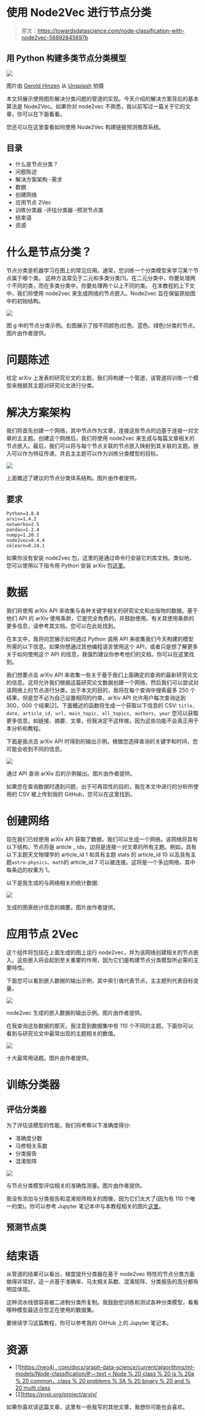 # 使用 Node2Vec 进行节点分类

> 原文：<https://towardsdatascience.com/node-classification-with-node2vec-58892845697b>

## 用 Python 构建多类节点分类模型

![](img/14b009f06a69ba7021b4c11b2fc167c6.png)

图片由 [Gerold Hinzen](https://unsplash.com/@geroldhinzen) 从 [Unsplash](https://unsplash.com/photos/p8Jft09BBPw) 拍摄

本文将展示使用图形解决分类问题的管道的实现。今天介绍的解决方案背后的基本算法是 Node2Vec。如果你对 node2vec 不熟悉，我以前写过一篇关于它的文章，你可以在下面看看。

</node2vec-explained-db86a319e9ab>  

您还可以在这里查看如何使用 Node2Vec 构建链接预测推荐系统。

## 目录

*   什么是节点分类？
*   问题陈述
*   解决方案架构
    -需求
*   数据
*   创建网络
*   应用节点 2Vec
*   训练分类器
    -评估分类器
    -预测节点类
*   结束语
*   资源

# 什么是节点分类？

节点分类是机器学习在图上的常见应用。通常，您训练一个分类模型来学习某个节点属于哪个类。
这种方法常见于二元和多类分类[1]。在二元分类中，你要处理两个不同的类，而在多类分类中，你要处理两个以上不同的类。
在本教程的上下文中，我们将使用 node2vec 来生成网络的节点嵌入。Node2vec 旨在保留原始图中的初始结构。

![](img/82d61791d407ec127bda86e99c2a0bf6.png)

图 g 中的节点分类示例。右图展示了按不同颜色(红色、蓝色、绿色)分类的节点。图片由作者提供。

# 问题陈述

给定 arXiv 上发表的研究论文的主题，我们将构建一个管道，该管道将训练一个模型来根据其主题对研究论文进行分类。

# 解决方案架构

我们将首先创建一个网络，其中节点作为文章，连接这些节点的边基于连接一对文章的主主题。创建这个网络后，我们将使用 node2vec 来生成与每篇文章相关的节点嵌入。最后，我们可以将与每个节点关联的节点嵌入映射到其关联的主题。嵌入可以作为特征传递，并且主主题可以作为训练分类模型的目标。

![](img/4e89c26fd9d163298a357e0fb7d901d7.png)

上面概述了建议的节点分类体系结构。图片由作者提供。

## 要求

```
Python=3.8.8
arxiv=1.4.2
networkx=2.5
pandas=1.2.4
numpy=1.20.1
node2vec=0.4.4
sklearn=0.24.1
```

如果你没有安装 node2vec 包，这里的是通过命令行安装它的库文档。类似地，您可以使用以下指令用 Python 安装 arXiv 包[这里](https://pypi.org/project/arxiv/)。

# 数据

我们将使用 arXiv API 来收集与各种关键字相关的研究论文和出版物的数据。基于他们 API 的 arXiv 使用条款，它是完全免费的，并鼓励使用。有关其使用条款的更多信息，请参考其文档，您可以在此处找到。

在本文中，我将向您展示如何通过 Python 调用 API 来收集我们今天构建的模型所需的以下信息。如果你想通过其他编程语言使用这个 API，或者只是想了解更多关于如何使用这个 API 的信息，我强烈建议你参考他们的文档，你可以在这里找到。

我们想要点击 arXiv API 来收集一些关于基于我们上面确定的查询的最新研究论文的信息。这将允许我们根据这篇研究论文数据创建一个网络，然后我们可以尝试对该网络上的节点进行分类。出于本文的目的，我将在每个查询中搜索最多 250 个结果，但是您不必为自己设置相同的约束。arXiv API 允许用户每次查询达到 300，000 个结果[2]。下面概述的函数将生成一个获取以下信息的 CSV:
`title, date, article_id, url, main_topic, all_topics, authors, year`
您可以获取更多信息，如链接、摘要、文章，但我决定不这样做，因为这些功能不会真正用于本分析和教程。

下面是我点击 arXiv API 时得到的输出示例。根据您选择查询的关键字和时间，您可能会收到不同的信息。

![](img/00ced806fa51eeb85d817b39a6d10c16.png)

通过 API 查询 arXiv 后的示例输出。图片由作者提供。

如果您在查询数据时遇到问题，出于可再现性的目的，我在本文中进行的分析所使用的 CSV 被上传到我的 GitHub，您可以在这里找到。

# 创建网络

现在我们已经使用 arXiv API 获取了数据，我们可以生成一个网络。该网络将具有以下结构，节点将是 article _ ids，边将是连接一对文章的所有主题。例如，具有以下主题天文物理学的 article_id 1 和具有主题 stats 的 article_id 10 以及具有主题`astro-physics`、`math`的 article_id 7 可以被连接。这将是一个多边网络，其中每条边的权重为 1。

以下是我生成的与网络相关的统计数据:

![](img/9e85c6a51d0be2a0aac6494c2868a74f.png)

生成的图表统计信息的摘要。图片由作者提供。

# 应用节点 2Vec

这个组件将包括在上面生成的图上运行 node2vec，并为该网络创建相关的节点嵌入。这些嵌入将会起到至关重要的作用，因为它们是构建节点分类模型所必需的主要特性。

下面您可以看到嵌入数据的输出示例，其中索引值代表节点，主主题列代表目标变量。

![](img/b0aee42efef24f9b3d9ad74f51aa9888.png)

node2vec 生成的嵌入数据的输出示例。图片由作者提供。

在我查询这些数据的那天，我注意到数据集中有 110 个不同的主题。下面你可以看到与研究论文中最常出现的主题相关的数值。

![](img/a93a10af3cb635b8b8ae77256bc2904d.png)

十大最常用话题。图片由作者提供。

# 训练分类器

## 评估分类器

为了评估该模型的性能，我们将考察以下准确度得分:

*   准确度分数
*   马修相关系数
*   分类报告
*   混淆矩阵

![](img/0e2a38208b62fdc6977af20a700d39c4.png)

与节点分类模型评估相关的准确性测量。图片由作者提供。

我没有添加与分类报告和混淆矩阵相关的图像，因为它们太大了(因为有 110 个唯一的类)。你可以参考 Jupyter 笔记本中与本教程相关的图片[这里](https://github.com/vatsal220/medium_articles/blob/main/node_classification/classify_node.ipynb)。

## 预测节点类

# 结束语

从管道的结果可以看出，梯度提升分类器在基于 node2vec 特性的节点分类方面做得非常好。这一点基于准确率、马太相关系数、混淆矩阵、分类报告的高分都有明显体现。

这种流水线很容易被二进制分类所复制。我鼓励您训练和测试各种分类模型，看看哪种模型最适合您正在使用的数据集。

要继续学习这篇教程，你可以参考我的 GitHub 上的 Jupyter 笔记本。

# 资源

*   [1][https://neo4j . com/docs/graph-data-science/current/algorithms/ml-models/Node-classification/#:~:text = Node % 20 class % 20 is % 20a % 20 common，class % 20 problems % 3A % 20 binary % 20 and % 20 multi class](https://neo4j.com/docs/graph-data-science/current/algorithms/ml-models/node-classification/#:~:text=Node%20Classification%20is%20a%20common,classification%20problems%3A%20binary%20and%20multiclass)
*   [2]https://pypi.org/project/arxiv/

如果你喜欢读这篇文章，这里有一些我写的其他文章，我想你可能也会喜欢。

</text-summarization-in-python-with-jaro-winkler-and-pagerank-72d693da94e8>  </random-walks-with-restart-explained-77c3fe216bca>  </frequentist-a-b-testing-explained-90b9ce8c28b9>  </mining-modelling-character-networks-part-ii-a3d77de89638> 